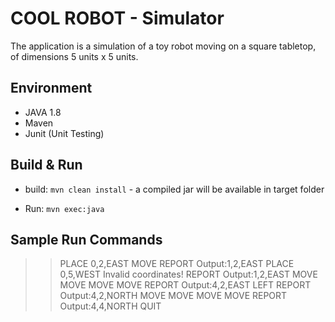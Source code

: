 # COOL ROBOT - Simulator

The application is a simulation of a toy robot moving on a square tabletop, of dimensions 5 units x 5 units.

## Environment

- JAVA 1.8
- Maven
- Junit (Unit Testing)

## Build & Run

- build: `mvn clean install` - a compiled jar will be available in target folder

- Run: `mvn exec:java`

## Sample Run Commands

>> PLACE 0,2,EAST
>> MOVE
>> REPORT
Output:1,2,EAST
>> PLACE 0,5,WEST
Invalid coordinates!
>> REPORT
Output:1,2,EAST
>> MOVE
>> MOVE
>> MOVE
>> MOVE
>> REPORT
Output:4,2,EAST
>> LEFT
>> REPORT
Output:4,2,NORTH
>> MOVE
>> MOVE
>> MOVE
>> MOVE
>> REPORT
Output:4,4,NORTH
>> QUIT
